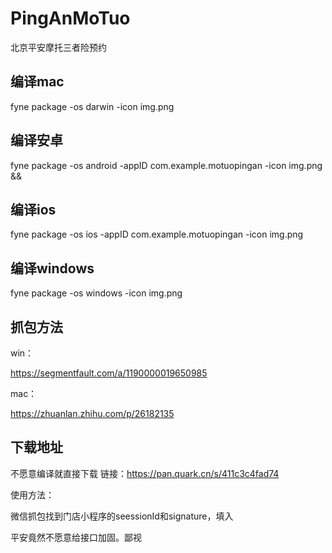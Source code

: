 # PingAnMoTuo

北京平安摩托三者险预约

## 编译mac

fyne package -os darwin -icon img.png

## 编译安卓

fyne package -os android -appID com.example.motuopingan -icon img.png &&

## 编译ios

fyne package -os ios -appID com.example.motuopingan -icon img.png

## 编译windows

fyne package -os windows -icon img.png

## 抓包方法

win：

https://segmentfault.com/a/1190000019650985

mac：

https://zhuanlan.zhihu.com/p/26182135
## 下载地址

不愿意编译就直接下载
链接：https://pan.quark.cn/s/411c3c4fad74

使用方法：

微信抓包找到门店小程序的seessionId和signature，填入

平安竟然不愿意给接口加固。鄙视
